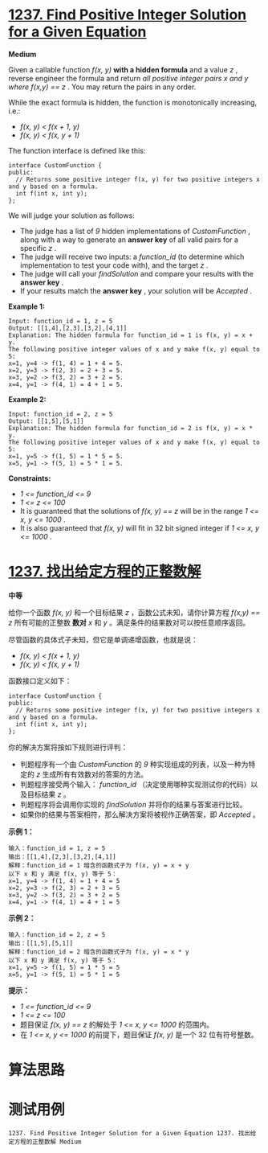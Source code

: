 # [1237. Find Positive Integer Solution for a Given Equation][enTitle]

**Medium**

Given a callable function  *f(x, y)*  **with a hidden formula**  and a value  *z* , reverse engineer the formula and return  *all positive integer pairs*  *x*  *and*  *y*  *where*  *f(x,y) == z* . You may return the pairs in any order.

While the exact formula is hidden, the function is monotonically increasing, i.e.:

-  *f(x, y) < f(x + 1, y)*  
-  *f(x, y) < f(x, y + 1)* 

The function interface is defined like this:

```
interface CustomFunction {
public:
  // Returns some positive integer f(x, y) for two positive integers x and y based on a formula.
  int f(int x, int y);
};

```

We will judge your solution as follows:

- The judge has a list of  *9*  hidden implementations of  *CustomFunction* , along with a way to generate an **answer key**  of all valid pairs for a specific  *z* . 
- The judge will receive two inputs: a  *function_id*  (to determine which implementation to test your code with), and the target  *z* . 
- The judge will call your  *findSolution*  and compare your results with the **answer key** . 
- If your results match the **answer key** , your solution will be  *Accepted* .



**Example 1:** 

```
Input: function_id = 1, z = 5
Output: [[1,4],[2,3],[3,2],[4,1]]
Explanation: The hidden formula for function_id = 1 is f(x, y) = x + y.
The following positive integer values of x and y make f(x, y) equal to 5:
x=1, y=4 -> f(1, 4) = 1 + 4 = 5.
x=2, y=3 -> f(2, 3) = 2 + 3 = 5.
x=3, y=2 -> f(3, 2) = 3 + 2 = 5.
x=4, y=1 -> f(4, 1) = 4 + 1 = 5.

```

**Example 2:** 

```
Input: function_id = 2, z = 5
Output: [[1,5],[5,1]]
Explanation: The hidden formula for function_id = 2 is f(x, y) = x * y.
The following positive integer values of x and y make f(x, y) equal to 5:
x=1, y=5 -> f(1, 5) = 1 * 5 = 5.
x=5, y=1 -> f(5, 1) = 5 * 1 = 5.

```



**Constraints:** 

-  *1 <= function_id <= 9*  
-  *1 <= z <= 100*  
- It is guaranteed that the solutions of  *f(x, y) == z*  will be in the range  *1 <= x, y <= 1000* . 
- It is also guaranteed that  *f(x, y)*  will fit in 32 bit signed integer if  *1 <= x, y <= 1000* .


# [1237. 找出给定方程的正整数解][cnTitle]

**中等**

给你一个函数  *f(x, y)*  和一个目标结果  *z* ，函数公式未知，请你计算方程  *f(x,y) == z*  所有可能的正整数 **数对**   *x*  和  *y* 。满足条件的结果数对可以按任意顺序返回。

尽管函数的具体式子未知，但它是单调递增函数，也就是说：

-  *f(x, y) < f(x + 1, y)*  
-  *f(x, y) < f(x, y + 1)* 

函数接口定义如下：

```
interface CustomFunction {
public:
  // Returns some positive integer f(x, y) for two positive integers x and y based on a formula.
  int f(int x, int y);
};
```

你的解决方案将按如下规则进行评判：

- 判题程序有一个由  *CustomFunction*  的  *9*  种实现组成的列表，以及一种为特定的  *z*  生成所有有效数对的答案的方法。 
- 判题程序接受两个输入： *function_id* （决定使用哪种实现测试你的代码）以及目标结果  *z*  。 
- 判题程序将会调用你实现的  *findSolution*  并将你的结果与答案进行比较。 
- 如果你的结果与答案相符，那么解决方案将被视作正确答案，即  *Accepted*  。



**示例 1：** 

```
输入：function_id = 1, z = 5
输出：[[1,4],[2,3],[3,2],[4,1]]
解释：function_id = 1 暗含的函数式子为 f(x, y) = x + y
以下 x 和 y 满足 f(x, y) 等于 5：
x=1, y=4 -> f(1, 4) = 1 + 4 = 5
x=2, y=3 -> f(2, 3) = 2 + 3 = 5
x=3, y=2 -> f(3, 2) = 3 + 2 = 5
x=4, y=1 -> f(4, 1) = 4 + 1 = 5

```

**示例 2：** 

```
输入：function_id = 2, z = 5
输出：[[1,5],[5,1]]
解释：function_id = 2 暗含的函数式子为 f(x, y) = x * y
以下 x 和 y 满足 f(x, y) 等于 5：
x=1, y=5 -> f(1, 5) = 1 * 5 = 5
x=5, y=1 -> f(5, 1) = 5 * 1 = 5
```



**提示：** 

-  *1 <= function_id <= 9*  
-  *1 <= z <= 100*  
- 题目保证  *f(x, y) == z*  的解处于  *1 <= x, y <= 1000*  的范围内。 
- 在  *1 <= x, y <= 1000*  的前提下，题目保证  *f(x, y)*  是一个 32 位有符号整数。




# 算法思路

# 测试用例
```
1237. Find Positive Integer Solution for a Given Equation 1237. 找出给定方程的正整数解 Medium
```

[enTitle]: https://leetcode.com/problems/find-positive-integer-solution-for-a-given-equation/
[cnTitle]: https://leetcode-cn.com/problems/find-positive-integer-solution-for-a-given-equation/
